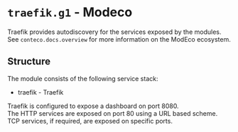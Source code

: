 # `traefik.g1` - Modeco

Traefik provides autodiscovery for the services exposed by the modules.  
See `conteco.docs.overview` for more information on the ModEco ecosystem.

## Structure

The module consists of the following service stack:

 * traefik - Traefik

Traefik is configured to expose a dashboard on port 8080.  
The HTTP services are exposed on port 80 using a URL based scheme.
TCP services, if required, are exposed on specific ports.
